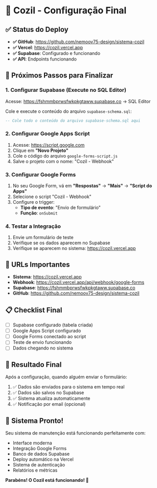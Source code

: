# 🎉 Cozil - Configuração Final

## ✅ Status do Deploy
- **✅ GitHub**: https://github.com/nemoov75-design/sistema-cozil
- **✅ Vercel**: https://cozil.vercel.app
- **✅ Supabase**: Configurado e funcionando
- **✅ API**: Endpoints funcionando

## 🔧 Próximos Passos para Finalizar

### 1. Configurar Supabase (Execute no SQL Editor)

Acesse: https://fshmmbprwsfwkpkgtaww.supabase.co → SQL Editor

Cole e execute o conteúdo do arquivo `supabase-schema.sql`:

```sql
-- Cole todo o conteúdo do arquivo supabase-schema.sql aqui
```

### 2. Configurar Google Apps Script

1. Acesse: https://script.google.com
2. Clique em **"Novo Projeto"**
3. Cole o código do arquivo `google-forms-script.js`
4. Salve o projeto com o nome: "Cozil - Webhook"

### 3. Configurar Google Forms

1. No seu Google Form, vá em **"Respostas"** → **"Mais"** → **"Script do Apps"**
2. Selecione o script "Cozil - Webhook"
3. Configure o trigger:
   - **Tipo de evento**: "Envio de formulário"
   - **Função**: `onSubmit`

### 4. Testar a Integração

1. Envie um formulário de teste
2. Verifique se os dados aparecem no Supabase
3. Verifique se aparecem no sistema: https://cozil.vercel.app

## 🔗 URLs Importantes

- **Sistema**: https://cozil.vercel.app
- **Webhook**: https://cozil.vercel.app/api/webhook/google-forms
- **Supabase**: https://fshmmbprwsfwkpkgtaww.supabase.co
- **GitHub**: https://github.com/nemoov75-design/sistema-cozil

## 📋 Checklist Final

- [ ] Supabase configurado (tabela criada)
- [ ] Google Apps Script configurado
- [ ] Google Forms conectado ao script
- [ ] Teste de envio funcionando
- [ ] Dados chegando no sistema

## 🎯 Resultado Final

Após a configuração, quando alguém enviar o formulário:
1. ✅ Dados são enviados para o sistema em tempo real
2. ✅ Dados são salvos no Supabase
3. ✅ Sistema atualiza automaticamente
4. ✅ Notificação por email (opcional)

## 🚀 Sistema Pronto!

Seu sistema de manutenção está funcionando perfeitamente com:
- Interface moderna
- Integração Google Forms
- Banco de dados Supabase
- Deploy automático na Vercel
- Sistema de autenticação
- Relatórios e métricas

**Parabéns! O Cozil está funcionando! 🎉**
